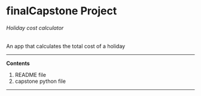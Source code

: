 # finalCapstone Project
###### Holiday cost calculator
An app that calculates the total cost of a holiday

---
__Contents__
1. README file
2. capstone python file
---

